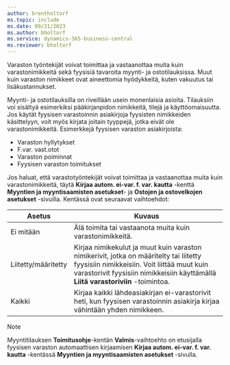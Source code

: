 ```yaml
---
author: brentholtorf
ms.topic: include
ms.date: 09/21/2023
ms.author: bholtorf
ms.service: dynamics-365-business-central
ms.reviewer: bholtorf
---
```


Varaston työntekijät voivat toimittaa ja vastaanottaa muita kuin varastonimikkeitä sekä fyysisiä tavaroita myynti- ja ostotilauksissa. Muut kuin varaston nimikkeet ovat aineettomia hyödykkeitä, kuten vakuutus tai lisäkustannukset.

Myynti- ja ostotilauksilla on riveillään usein monenlaisia asioita. Tilauksiin voi sisältyä esimerkiksi pääkirjanpidon nimikkeitä, tilejä ja käyttöomaisuutta. Jos käytät fyysisen varastoinnin asiakirjoja fyysisten nimikkeiden käsittelyyn, voit myös kirjata joitain tyyppejä, jotka eivät ole varastonimikkeitä. Esimerkkejä fyysisen varaston asiakirjoista:

* Varaston hyllytykset
* F.var. vast.otot
* Varaston poiminnat
* Fyysisen varaston toimitukset

Jos haluat, että varastotyöntekijät voivat toimittaa ja vastaanottaa muita kuin varastonimikkeitä, täytä **Kirjaa autom. ei-var. f. var. kautta** -kenttä **Myyntien ja myyntisaamisten asetukset**- ja **Ostojen ja ostovelkojen asetukset** -sivuilla. Kentässä ovat seuraavat vaihtoehdot:

|Asetus  |Kuvaus  |
|---------|---------|
|Ei mitään     |Älä toimita tai vastaanota muita kuin varastonimikkeitä.         |
|Liitetty/määritetty     | Kirjaa nimikekulut ja muut kuin varaston nimikerivit, jotka on määritelty tai liitetty fyysisiin nimikkeisiin. Voit liittää muut kuin varastorivit fyysisiin nimikkeisiin käyttämällä **Liitä varastoriviin** -toimintoa.        |
|Kaikki     | Kirjaa kaikki lähdeasiakirjan ei-varastorivit heti, kun fyysisen varastoinnin asiakirja kirjaa vähintään yhden nimikkeen.        |

> [!NOTE]
> Myyntitilauksen **Toimitusohje**-kentän **Valmis**-vaihtoehto on etusijalla fyysisen varaston automaattisen kirjaamisen **Kirjaa autom. ei-var. f. var. kautta** -kentässä **Myyntien ja myyntisaamisten asetukset** -sivulla.